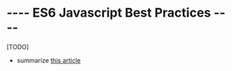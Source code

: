 ---- ES6 Javascript Best Practices ----
=======================================


[TODO]
- summarize [this article](https://blog.logentries.com/2015/06/idiomatic-es6/)



